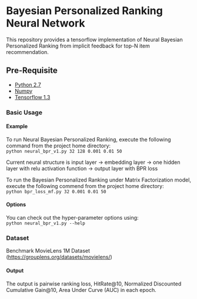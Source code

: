 # Bayesian Personalized Ranking Neural Network
This repository provides a tensorflow implementation of Neural Bayesian Personalized Ranking from implicit feedback for top-N item recommendation. 
## Pre-Requisite

* [Python 2.7](https://www.python.org/) 
* [Numpy](http://www.numpy.org/)
* [Tensorflow 1.3](https://www.tensorflow.org/)

### Basic Usage

#### Example
To run Neural Bayesian Personalized Ranking, execute the following command from the project home directory:<br/>
	``python neural_bpr_v1.py 32 128 0.001 0.01 50``

Current neural structure is input layer -> embedding layer -> one hidden layer with relu activation function -> output layer with BPR loss

To run the Bayesian Personalized Ranking under Matrix Factorization model, execute the following commend from the project home directory: <br/>
	``python bpr_loss_mf.py 32 0.001 0.01 50``  

#### Options
You can check out the hyper-parameter options using:<br/>
	``python neural_bpr_v1.py --help``

### Dataset
Benchmark MovieLens 1M Dataset (https://grouplens.org/datasets/movielens/)

#### Output
The output is pairwise ranking loss, HitRate@10, Normalized Discounted Cumulative Gain@10, Area Under Curve (AUC) in each epoch.
